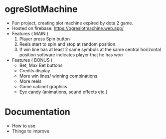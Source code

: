# ogreSlotMachine
- Fun project, creating slot machine expired by dota 2 game.
- Hosted on firebase: https://ogreslotmachine.web.app/
- Features ( MAIN )
  1. Player press Spin button
  2. Reels start to spin and stop at random position.
  3. If win line has at least 2 same symbols at the same central horizontal position software indicates player
  that he has won
- Features ( BONUS )
  - Bet, Max Bet buttons
  - Credits display
  - More win lines/ winning combinations
  - More reels
  - Game cabinet graphics
  - Eye candy (animations, sound effects etc.)

# Documentation 
  - How to use
  - Things to improve
